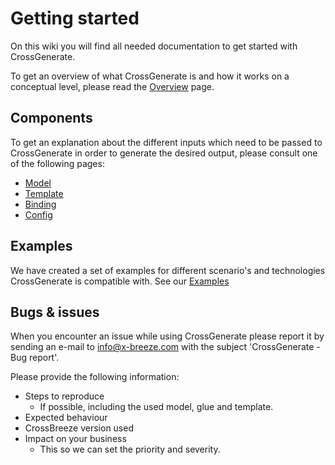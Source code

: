 # Getting started

On this wiki you will find all needed documentation to get started with CrossGenerate.

To get an overview of what CrossGenerate is and how it works on a conceptual level, please read the [Overview](./Overview) page.

## Components
To get an explanation about the different inputs which need to be passed to CrossGenerate in order to generate the desired output, please consult one of the following pages:

- [Model](./Model)
- [Template](./Template)
- [Binding](./Binding)
- [Config](./Config)

## Examples
We have created a set of examples for different scenario's and technologies CrossGenerate is compatible with.
See our [Examples](./Examples)

## Bugs & issues
When you encounter an issue while using CrossGenerate please report it by sending an e-mail to [info@x-breeze.com](mailto:info@x-breeze.com?SUBJECT=CrossGenerate%20-%20Bug%20report) with the subject 'CrossGenerate - Bug report'.

Please provide the following information:

- Steps to reproduce
    - If possible, including the used model, glue and template.
- Expected behaviour
- CrossBreeze version used
- Impact on your business
    - This so we can set the priority and severity.